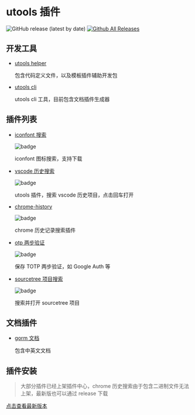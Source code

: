 # utools 插件

![GitHub release (latest by date)](https://img.shields.io/github/v/release/mohuishou/utools)
[![Github All Releases](https://img.shields.io/github/downloads/mohuishou/utools/total.svg)](https://github.com/mohuishou/utools/releases/latest)

## 开发工具

- [utools helper](./helper)

  包含代码定义文件，以及模板插件辅助开发包

- [utools cli](./cli)

  utools cli 工具，目前包含文档插件生成器

## 插件列表

- [iconfont 搜索](./plugins/iconfont)

  ![badge](https://github.com/mohuishou/utools/workflows/build%20iconfont/badge.svg)

  iconfont 图标搜索，支持下载

- [vscode 历史搜索](./plugins/vscode)

  ![badge](https://github.com/mohuishou/utools/workflows/build%20vscode/badge.svg)

  utools 插件，搜索 vscode 历史项目，点击回车打开

- [chrome-history](./plugins/chrome-history)

  ![badge](https://github.com/mohuishou/utools/workflows/build%20chrome%20history/badge.svg)

  chrome 历史记录搜索插件

- [otp 两步验证](./plugins/otp)

  ![badge](https://github.com/mohuishou/utools/workflows/build%20otp/badge.svg)

  保存 TOTP 两步验证，如 Google Auth 等

- [sourcetree 项目搜索](./plugins/sourcetree)

  ![badge](https://github.com/mohuishou/utools/workflows/build%20sourcetree/badge.svg)

  搜索并打开 sourcetree 项目

## 文档插件

- [gorm 文档](./docs/gorm)

  包含中英文文档

## 插件安装

> 大部分插件已经上架插件中心，chrome 历史搜索由于包含二进制文件无法上架，最新版也可以通过 release 下载

[点击查看最新版本](https://github.com/mohuishou/utools/releases/latest)
